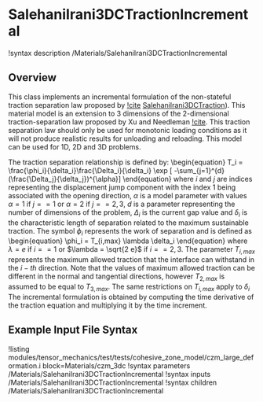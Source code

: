 # SalehaniIrani3DCTractionIncremental

!syntax description /Materials/SalehaniIrani3DCTractionIncremental

## Overview

This class implements an incremental formulation of the non-stateful traction separation law proposed by [!cite](salehani2018coupled) [SalehaniIrani3DCTraction](SalehaniIrani3DCTraction.md)).
This material model is an extension to 3 dimensions of the 2-dimensional traction-separation law proposed by Xu and Needleman [!cite](xu1993void).
This traction separation law should only be used for monotonic loading conditions as it will not produce realistic results for unloading and reloading.
This model can be used for 1D, 2D and 3D problems.

The traction separation relationship is defined by:
\begin{equation}
T_i = \frac{\phi_i}{\delta_i}\frac{\Delta_i}{\delta_i} \exp [ -\sum_{j=1}^{d}(\frac{\Delta_j}{\delta_j})^{\alpha}]
\end{equation}
where $i$ and $j$ are indices representing the displacement jump component with the index 1 being associated with the opening direction, $\alpha$ is a model parameter with values
 $\alpha = 1$ if $j==1$ or $\alpha = 2$ if $j == 2,3$, $d$ is a parameter representing the number of dimensions of the problem, $\Delta_i$ is the current gap value and $\delta_i$ is the characteristic length of separation related to the maximum sustainable traction.
The symbol $\phi_i$ represents the work of separation and is defined as
\begin{equation}
\phi_i = T_{i,max} \lambda \delta_i
\end{equation}
where $\lambda = e$ if $i==1$ or $\lambda = \sqrt{2 e}$ if $i == 2,3$. The parameter $T_{i,max}$ represents the maximum allowed traction that the interface can withstand in the $i-th$ direction. Note that the values of maximum allowed traction can be different in the normal and tangential directions, however $T_{2,max}$ is assumed to be equal to $T_{3,max}$. The same restrictions on $T_{i,max}$ apply to $\delta_i$
The incremental formulation is obtained by computing the time derivative of the traction equation and multiplying it by the time increment.  


## Example Input File Syntax

!listing modules/tensor_mechanics/test/tests/cohesive_zone_model/czm_large_deformation.i block=Materials/czm_3dc
!syntax parameters /Materials/SalehaniIrani3DCTractionIncremental
!syntax inputs /Materials/SalehaniIrani3DCTractionIncremental
!syntax children /Materials/SalehaniIrani3DCTractionIncremental

